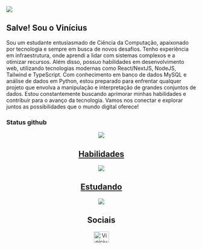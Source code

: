 <img src="https://bg-so-1.zippyimage.com/2024/03/09/307f3e451ed06d32f5cfcfda95e25533.png">
<h2>Salve! Sou o Vinícius</h2>
<p>
  Sou um estudante entusiasmado de Ciência da Computação, apaixonado por tecnologia e sempre em busca de novos desafios. Tenho experiência em infraestrutura, onde aprendi a lidar com sistemas complexos e a otimizar recursos. Além disso, possuo habilidades em desenvolvimento web, utilizando tecnologias modernas como React/NextJS, NodeJS, Tailwind e TypeScript. Com conhecimento em banco de dados MySQL e análise de dados em Python, estou preparado para enfrentar qualquer projeto que envolva a manipulação e interpretação de grandes conjuntos de dados. Estou constantemente buscando aprimorar minhas habilidades e contribuir para o avanço da tecnologia. Vamos nos conectar e explorar juntos as possibilidades que o mundo digital oferece!
</p>

### Status github
<div align="center">
  <img src="https://github-readme-stats.vercel.app/api?username=ViniciusGGabriel&theme=dark&hide_border=false&include_all_commits=false&count_private=false"/>
  <a href="https://skillicons.dev">
    <h2>Habilidades</h2>
    <img src="https://skillicons.dev/icons?i=js,ts,react,vite,sass,tailwind,bootstrap,git,github&theme=dark&perline=9" />
    <h2>Estudando</h2>
    <img src="https://skillicons.dev/icons?i=mysql,nodejs,py,java,docker&theme=dark&perline=9" />
  </a>
</div>

 
<div align="center">
  <h2>Sociais</h2>
  <a href="https://www.linkedin.com/in/vin%C3%ADcius-gabriel-pereira-leit%C3%A3o/" target="blank"><img align="center" src="https://raw.githubusercontent.com/rahuldkjain/github-profile-readme-generator/master/src/images/icons/Social/linked-in-alt.svg" alt="Vinícius" height="30" width="40" /></a>
</div>
